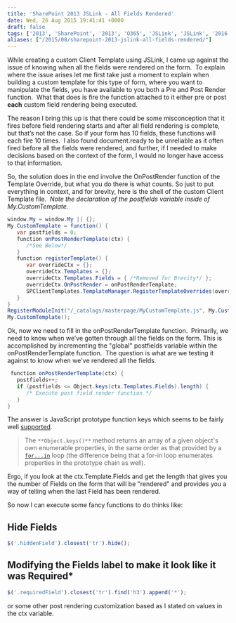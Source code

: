```yaml
---
title: 'SharePoint 2013 JSLink - All Fields Rendered'
date: Wed, 26 Aug 2015 19:41:41 +0000
draft: false
tags: ['2013', 'SharePoint', '2013', 'O365', 'JSLink', 'JSLink', '2016']
aliases: ["/2015/08/sharepoint-2013-jslink-all-fields-rendered/"]
---
```


While creating a custom Client Template using JSLink, I came up against the issue of knowing when all the fields were rendered on the form.  To explain where the issue arises let me first take just a moment to explain when building a custom template for this type of form, where you want to manipulate the fields, you have available to you both a Pre and Post Render function.  What that does is fire the function attached to it either pre or post **each** custom field rendering being executed.

The reason I bring this up is that there could be some misconception that it fires before field rendering starts and after all field rendering is complete, but that’s not the case. So if your form has 10 fields, these functions will each fire 10 times.  I also found document.ready to be unreliable as it often fired before all the fields were rendered, and further, if I needed to make decisions based on the context of the form, I would no longer have access to that information.

So, the solution does in the end involve the OnPostRender function of the Template Override, but what you do there is what counts. So just to put everything in context, and for brevity, here is the shell of the custom Client Template file.  _Note the declaration of the postfields variable inside of My.CustomTemplate._

```c#
window.My = window.My || {};
My.CustomTemplate = function() {
   var postfields = 0;
   function onPostRenderTemplate(ctx) {
      /*See Below*/
   }
   function registerTemplate() {
      var overrideCtx = {};
      overrideCtx.Templates = {};
      overrideCtx.Templates.Fields = { /*Removed for Brevity*/ };
      overrideCtx.OnPostRender = onPostRenderTemplate;
      SPClientTemplates.TemplateManager.RegisterTemplateOverrides(overrideCtx);
   }
}
RegisterModuleInit("/_catalogs/masterpage/MyCustomTemplate.js", My.CustomTemplate);
My.CustomTemplate(); 
```

Ok, now we need to fill in the onPostRenderTemplate function.  Primarily, we need to know when we’ve gotten through all the fields on the form. This is accomplished by incrementing the "global" postfields variable within the onPostRenderTemplate function.  The question is what are we testing it against to know when we've rendered all the fields.

```c#
 function onPostRenderTemplate(ctx) {
   postfields++;
   if (postfields <= Object.keys(ctx.Templates.Fields).length) {
      /* Execute post field render function */
   }
} 
```

The answer is JavaScript prototype function keys which seems to be fairly well [supported](http://kangax.github.io/compat-table/es5/#Object.keys "supported").

> The `**Object.keys()**` method returns an array of a given object's own enumerable properties, in the same order as that provided by a [`for...in`](https://developer.mozilla.org/en-US/docs/Web/JavaScript/Reference/Statements/for...in "The for..in statement iterates over the enumerable properties of an object, in arbitrary order. For each distinct property, statements can be executed.") loop (the difference being that a for-in loop enumerates properties in the prototype chain as well).

Ergo, if you look at the ctx.Template.Fields and get the length that gives you the number of Fields on the form that will be "rendered" and provides you a way of telling when the last Field has been rendered.

So now I can execute some fancy functions to do thinks like:

## Hide Fields

```js
$('.hiddenField').closest('tr').hide();
```

## Modifying the Fields label to make it look like it was Required*

```js
$('.requiredField').closest('tr').find('h3').append('*');
```

or some other post rendering customization based as I stated on values in the ctx variable.
